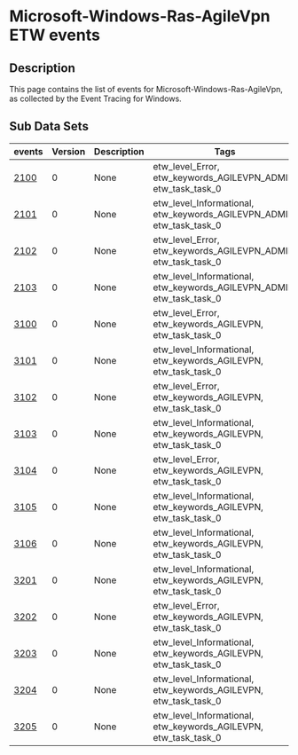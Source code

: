 # Microsoft-Windows-Ras-AgileVpn ETW events

## Description
This page contains the list of events for Microsoft-Windows-Ras-AgileVpn, as collected by the Event Tracing for Windows.

## Sub Data Sets
|events|Version|Description|Tags|
|---|---|---|---|
|[2100](events/event-2100.md)|0|None|etw_level_Error, etw_keywords_AGILEVPN_ADMIN, etw_task_task_0|
|[2101](events/event-2101.md)|0|None|etw_level_Informational, etw_keywords_AGILEVPN_ADMIN, etw_task_task_0|
|[2102](events/event-2102.md)|0|None|etw_level_Error, etw_keywords_AGILEVPN_ADMIN, etw_task_task_0|
|[2103](events/event-2103.md)|0|None|etw_level_Informational, etw_keywords_AGILEVPN_ADMIN, etw_task_task_0|
|[3100](events/event-3100.md)|0|None|etw_level_Error, etw_keywords_AGILEVPN, etw_task_task_0|
|[3101](events/event-3101.md)|0|None|etw_level_Informational, etw_keywords_AGILEVPN, etw_task_task_0|
|[3102](events/event-3102.md)|0|None|etw_level_Error, etw_keywords_AGILEVPN, etw_task_task_0|
|[3103](events/event-3103.md)|0|None|etw_level_Informational, etw_keywords_AGILEVPN, etw_task_task_0|
|[3104](events/event-3104.md)|0|None|etw_level_Error, etw_keywords_AGILEVPN, etw_task_task_0|
|[3105](events/event-3105.md)|0|None|etw_level_Informational, etw_keywords_AGILEVPN, etw_task_task_0|
|[3106](events/event-3106.md)|0|None|etw_level_Informational, etw_keywords_AGILEVPN, etw_task_task_0|
|[3201](events/event-3201.md)|0|None|etw_level_Informational, etw_keywords_AGILEVPN, etw_task_task_0|
|[3202](events/event-3202.md)|0|None|etw_level_Error, etw_keywords_AGILEVPN, etw_task_task_0|
|[3203](events/event-3203.md)|0|None|etw_level_Informational, etw_keywords_AGILEVPN, etw_task_task_0|
|[3204](events/event-3204.md)|0|None|etw_level_Informational, etw_keywords_AGILEVPN, etw_task_task_0|
|[3205](events/event-3205.md)|0|None|etw_level_Informational, etw_keywords_AGILEVPN, etw_task_task_0|
